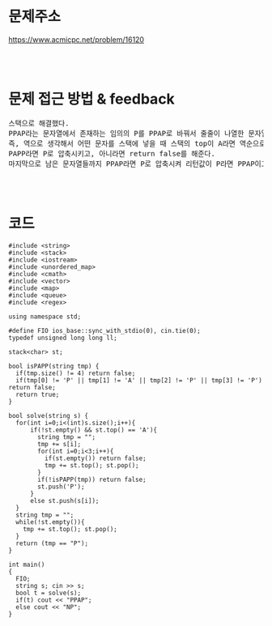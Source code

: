 # 문제주소
https://www.acmicpc.net/problem/16120


<br><br>
# 문제 접근 방법 & feedback
<pre>
스택으로 해결했다.
PPAP라는 문자열에서 존재하는 임의의 P를 PPAP로 바꿔서 줄줄이 나열한 문자열이 입력된다. 
즉, 역으로 생각해서 어떤 문자를 스택에 넣을 때 스택의 top이 A라면 역순으로 PAPP 또는 다른 문자열이 존재한다는 의미이고,
PAPP라면 P로 압축시키고, 아니라면 return false를 해준다. 
마지막으로 남은 문자열들까지 PPAP라면 P로 압축시켜 리턴값이 P라면 PPAP이고 아니면 NP이다.
</pre>

<br><br>


# 코드
```
#include <string>
#include <stack>
#include <iostream>
#include <unordered_map>
#include <cmath>
#include <vector>
#include <map>
#include <queue>
#include <regex>

using namespace std;

#define FIO ios_base::sync_with_stdio(0), cin.tie(0);
typedef unsigned long long ll;

stack<char> st;

bool isPAPP(string tmp) {
  if(tmp.size() != 4) return false;
  if(tmp[0] != 'P' || tmp[1] != 'A' || tmp[2] != 'P' || tmp[3] != 'P') return false;
  return true;
}

bool solve(string s) {
  for(int i=0;i<(int)s.size();i++){
      if(!st.empty() && st.top() == 'A'){
        string tmp = "";
        tmp += s[i];
        for(int i=0;i<3;i++){
          if(st.empty()) return false;
          tmp += st.top(); st.pop();
        }
        if(!isPAPP(tmp)) return false;
        st.push('P');
      }
      else st.push(s[i]);
  }
  string tmp = "";
  while(!st.empty()){
    tmp += st.top(); st.pop();
  }
  return (tmp == "P");
}

int main()
{
  FIO;
  string s; cin >> s;
  bool t = solve(s);
  if(t) cout << "PPAP";
  else cout << "NP";
}
```
